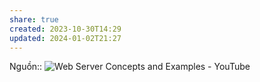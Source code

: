 ```yaml
---
share: true
created: 2023-10-30T14:29
updated: 2024-01-02T21:27
---
```


Nguồn:: ![Web Server Concepts and Examples - YouTube](https://youtu.be/9J1nJOivdyw?si=YTY7jgE0OW8MjvxW&t=532)